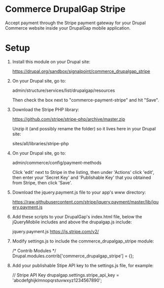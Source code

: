 Commerce DrupalGap Stripe
=========================

Accept payment through the Stripe payment gateway for your Drupal Commerce
website inside your DrupalGap mobile application.

Setup
=====

1. Install this module on your Drupal site:

     https://drupal.org/sandbox/signalpoint/commerce_drupalgap_stripe

2. On your Drupal site, go to:

     admin/structure/services/list/drupalgap/resources
   
   Then check the box next to "commerce-payment-stripe" and hit "Save".

3. Download the Stripe PHP library:

      https://github.com/stripe/stripe-php/archive/master.zip
   
   Unzip it (and possibly rename the folder) so it lives here in your Drupal site:
   
      sites/all/libraries/stripe-php

4. On your Drupal site, go to:

      admin/commerce/config/payment-methods
   
   Click 'edit' next to Stripe in the listing, then under 'Actions' click
   'edit', then enter your 'Secret Key' and 'Publishable Key' that you obtained
   from Stripe, then click 'Save'.

5. Download the jquery.payment.js file to your app's www directory:

     https://raw.githubusercontent.com/stripe/jquery.payment/master/lib/jquery.payment.js

6. Add these scripts to your DrupalGap's index.html file, below the
   jQueryMobile includes and above the drupalgap.js include:

     jquery.payment.js 
     https://js.stripe.com/v2/

7. Modify settings.js to include the commerce_drupalgap_stripe module:

     /* Contrib Modules */
     Drupal.modules.contrib['commerce_drupalgap_stripe'] = {};

8. Add your publishable Stipe API key to the settings.js file, for example:

     // Stripe API Key
     drupalgap.settings.stripe_api_key = 'abcdefghijklmnopqrstuvwxyz1234567890';

